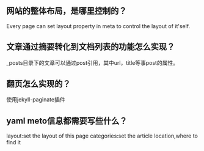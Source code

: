 ---
---
## 网站的整体布局，是哪里控制的？
Every page can set layout property in meta to control the layout of it'self.
## 文章通过摘要转化到文档列表的功能怎么实现？
_posts目录下的文章可以通过post引用，其中url，title等事post的属性。
## 翻页怎么实现的？
使用jekyll-paginate插件
## yaml meto信息都需要写些什么？
layout:set the layout of this page
categories:set the article location,where to find it
